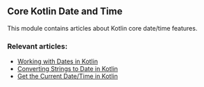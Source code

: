## Core Kotlin Date and Time

This module contains articles about Kotlin core date/time features.

### Relevant articles:

- [Working with Dates in Kotlin](https://www.baeldung.com/kotlin/dates)
- [Converting Strings to Date in Kotlin](https://www.baeldung.com/kotlin/string-to-date)
- [Get the Current Date/Time in Kotlin](https://www.baeldung.com/kotlin/current-date-time)
